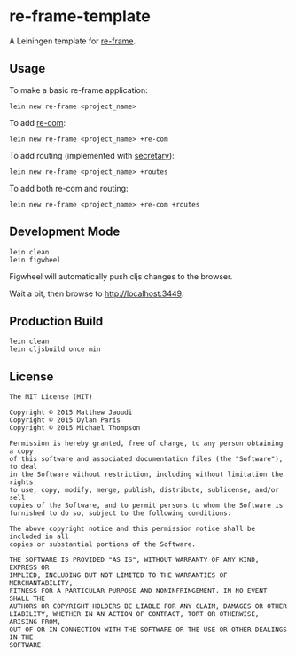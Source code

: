 # re-frame-template

A Leiningen template for [re-frame](https://github.com/Day8/re-frame).

## Usage

To make a basic re-frame application:

```
lein new re-frame <project_name>
```

To add [re-com](https://github.com/Day8/re-com):

```
lein new re-frame <project_name> +re-com
```

To add routing (implemented with [secretary](https://github.com/gf3/secretary)):

```
lein new re-frame <project_name> +routes
```

To add both re-com and routing:

```
lein new re-frame <project_name> +re-com +routes
```

## Development Mode

```
lein clean
lein figwheel
```

Figwheel will automatically push cljs changes to the browser.

Wait a bit, then browse to [http://localhost:3449](http://localhost:3449).

## Production Build

```
lein clean
lein cljsbuild once min
```

## License

```
The MIT License (MIT)

Copyright © 2015 Matthew Jaoudi
Copyright © 2015 Dylan Paris
Copyright © 2015 Michael Thompson

Permission is hereby granted, free of charge, to any person obtaining a copy
of this software and associated documentation files (the "Software"), to deal
in the Software without restriction, including without limitation the rights
to use, copy, modify, merge, publish, distribute, sublicense, and/or sell
copies of the Software, and to permit persons to whom the Software is
furnished to do so, subject to the following conditions:

The above copyright notice and this permission notice shall be included in all
copies or substantial portions of the Software.

THE SOFTWARE IS PROVIDED "AS IS", WITHOUT WARRANTY OF ANY KIND, EXPRESS OR
IMPLIED, INCLUDING BUT NOT LIMITED TO THE WARRANTIES OF MERCHANTABILITY,
FITNESS FOR A PARTICULAR PURPOSE AND NONINFRINGEMENT. IN NO EVENT SHALL THE
AUTHORS OR COPYRIGHT HOLDERS BE LIABLE FOR ANY CLAIM, DAMAGES OR OTHER
LIABILITY, WHETHER IN AN ACTION OF CONTRACT, TORT OR OTHERWISE, ARISING FROM,
OUT OF OR IN CONNECTION WITH THE SOFTWARE OR THE USE OR OTHER DEALINGS IN THE
SOFTWARE.
```
